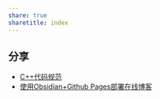 ```yaml
---
share: true
sharetitle: index
---
```


## 分享
- [ C++代码规范](C++%E4%BB%A3%E7%A0%81%E8%A7%84%E8%8C%83.md)
- [ 使用Obsidian+Github Pages部署在线博客](%E4%BD%BF%E7%94%A8Obsidian+Github%20Pages%E9%83%A8%E7%BD%B2%E5%9C%A8%E7%BA%BF%E5%8D%9A%E5%AE%A2.md)